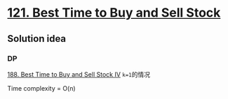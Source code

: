 # [121. Best Time to Buy and Sell Stock](https://leetcode.com/problems/best-time-to-buy-and-sell-stock/)

## Solution idea

### DP

[188. Best Time to Buy and Sell Stock IV](https://leetcode.com/problems/best-time-to-buy-and-sell-stock-iv/) `k=1`的情况

Time complexity = O(n)